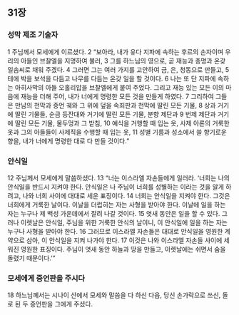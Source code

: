 ## 31장
### 성막 제조 기술자
1 주님께서 모세에게 이르셨다.
2 “보아라, 내가 유다 지파에 속하는 후르의 손자이며 우리의 아들인 브찰엘을 지명하여 불러,
3 그를 하느님의 영으로, 곧 재능과 총명과 온갖 일솜씨로 채워 주겠다.
4 그러면 그는 여러 가지를 고안하여 금, 은, 청동으로 만들고,
5 테에 박을 보석을 다듬고 나무를 다듬는 온갖 일을 할 것이다.
6 나는 또 단 지파에 속하는 아히사막의 아들 오홀리압을 브찰엘에게 붙여 주었다. 그리고 재능 있는 모든 이의 마음에 재능을 더해 주어, 내가 너에게 명령한 모든 것을 만들게 하였다.
7 그리하여 그들은 만남의 천막과 증언 궤와 그 위에 덮을 속죄판과 천막에 딸린 모든 기물,
8 상과 거기에 딸린 기물들, 순금 등잔대와 거기에 딸린 모든 기물, 분향 제단과
9 번제 제단과 거기에 딸린 모든 기물, 물두멍과 그 받침,
10 예식을 거행할 때 입는 옷, 사제 아론의 거룩한 옷과 그의 아들들이 사제직을 수행할 때 입는 옷,
11 성별 기름과 성소에서 쓸 향기로운 향을, 내가 너에게 명령한 대로 다 만들 것이다.”
### 안식일
12 주님께서 모세에게 말씀하셨다.
13 “너는 이스라엘 자손들에게 일러라. ‘너희는 나의 안식일을 반드시 지켜야 한다. 안식일은 나 주님이 너희를 성별하는 이라는 것을 알게 하려고, 나와 너희 사이에 대대로 세운 표징이다.
14 너희는 안식일을 지켜야 한다. 그것은 너희에게 거룩한 날이다. 이날을 더럽히는 자는 사형을 받아야 한다. 이날에 일을 하는 자는 누구나 제 백성 가운데에서 잘려 나갈 것이다.
15 엿새 동안은 일을 할 수 있다. 그러나 이렛날은 안식일, 주님을 위한 거룩한 안식의 날이니, 이 안식일에 일을 하는 자는 누구나 사형을 받아야 한다.
16 그러므로 이스라엘 자손들은 대대로 안식일을 영원한 계약으로 삼아, 이 안식일을 지켜 나가야 한다.
17 이것은 나와 이스라엘 자손들 사이에 세워진 영원한 표징이다. 주님이 엿새 동안 하늘과 땅을 만들고, 이렛날에는 쉬면서 숨을 돌렸기 때문이다.’”
### 모세에게 증언판을 주시다
18 하느님께서는 시나이 산에서 모세와 말씀을 다 하신 다음, 당신 손가락으로 쓰신, 돌로 된 두 증언판을 그에게 주셨다.
